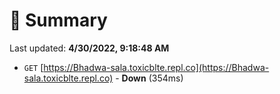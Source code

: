 # 📖 Summary
Last updated: **4/30/2022, 9:18:48 AM**

- `GET` [https://Bhadwa-sala.toxicblte.repl.co](https://Bhadwa-sala.toxicblte.repl.co) - **Down** (354ms)
